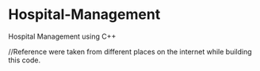 # Hospital-Management
Hospital Management using C++

//Reference were taken from different places on the internet while building this code.
